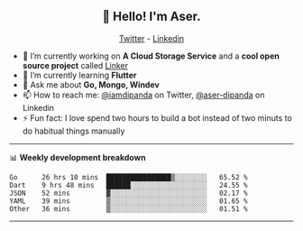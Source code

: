 <h2 align="center">👋 Hello! I'm Aser.</h2>
<p align="center">
  <a href="https://twitter.com/iamdipanda">Twitter</a> - 
  <a href="https://www.linkedin.com/in/aser-dipanda/">Linkedin</a>
</p>


- 🔭 I’m currently working on **A Cloud Storage Service** and a **cool open source project** called [Linker](https://github.com/DipandaAser/linker)
- 🌱 I’m currently learning **Flutter**
- 💬 Ask me about **Go, Mongo, Windev**
- 📫 How to reach me: [@iamdipanda](https://twitter.com/iamdipanda) on Twitter, [@aser-dipanda](https://www.linkedin.com/in/aser-dipanda/) on Linkedin
- ⚡ Fun fact: I love spend two hours to build a bot instead of two minuts to do habitual things manually

-------

📊 **Weekly development breakdown**

<!--START_SECTION:waka-->
```text
Go      26 hrs 10 mins  ████████████████▒░░░░░░░░   65.52 % 
Dart    9 hrs 48 mins   ██████░░░░░░░░░░░░░░░░░░░   24.55 % 
JSON    52 mins         ▓░░░░░░░░░░░░░░░░░░░░░░░░   02.17 % 
YAML    39 mins         ▒░░░░░░░░░░░░░░░░░░░░░░░░   01.65 % 
Other   36 mins         ▒░░░░░░░░░░░░░░░░░░░░░░░░   01.51 % 
```
<!--END_SECTION:waka-->

-------
